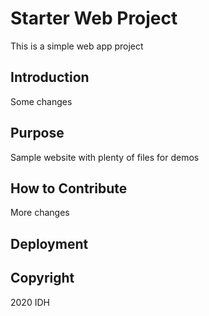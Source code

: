 # Starter Web Project

This is a simple web app project

## Introduction

Some changes

## Purpose

Sample website with plenty of files for demos

## How to Contribute

More changes

## Deployment

## Copyright
2020 IDH
